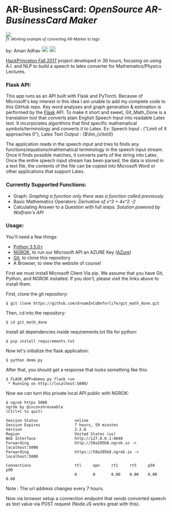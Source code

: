 <h1>AR-BusinessCard: <em>OpenSource AR-BusinessCard Maker</em></h1>

<img src="https://dreamincodeforlife.github.io/AR-BusinessCard/Untitled.png"></br>
<sup><em>f1: Working example of converting AR-Marker to tags</em></sup>

by: Aman Adhav <a href="https://linkedin.com/in/amanadhav"><img src="https://raw.githubusercontent.com/jrobchin/phormatics/master/screenshots/linkedin.png" height="20px"></a> <a href="https://github.com/dreamincodeforlife"><img src="https://raw.githubusercontent.com/jrobchin/phormatics/master/screenshots/github.png" height="20px"></a>

[HackPrinceton Fall 2017](https://hackprinceton.com/) project developed in 36 hours, focusing on using A.I. and NLP to build a speech to latex converter for Mathematics/Physics Lectures.

### Flask API:
This app runs as an API built with Flask and PyTorch. Because of Microsoft's key interest in this idea I am unable to add my complete code to this GitHub repo. Key word analyses and graph generation & estimation is performed by the [Flask](http://flask.pocoo.org/) API. To make it short and sweet, Git_Math_Done is a translation tool that converts plain English Speech Input into readable Latex text. It incorporates algorithms that find specific mathematical symbols/terminology and converts it to Latex. Ex: Speech Input : ("Limit of X approaches 0"), Latex Text Output : {$\lim_{x\to\0}

The application reads in the speech input and tries to finds any functions/equations/mathematical terminology in the speech input stream. Once it finds possible matches, it converts parts of the string into Latex. Once the entire speech input stream has been parsed, the data is stored in a text file, the contents of the file can be copied into Microsoft Word or other applications that support Latex. 


### Currently Supported Functions:

- Graph: *Graphing a function only there was a function called previously*
- Basic Mathematics Operators: *Derivative of x^3 + 4x^2 -2*
- Calculating Answer to a Question with full steps: *Solution powered by Wolfram's API*

### Usage:

You'll need a few things:

* [Python 3.5.0+](https://www.python.org/downloads/)
* [NGROK](https://ngrok.com/), to run our Microsoft API an AZURE Key ([AZure](https://azure.microsoft.com/en-ca/))
* [Git](https://git-scm.com/), to clone this repository
* A Browser, to view the website of course!

First we must install Microsoft Client Via pip. We assume that you have Git, Python, and NGROK installed. If you don't, please visit the links above to install them.

First, clone the git repository:
```
$ git clone https://github.com/dreamInCoDeforlife/git_math_done.git
```

Then, cd into the repository:
```
$ cd git_math_done
```

Install all dependencies inside requirements.txt file for python:
```
$ pip install requirements.txt
```

Now let's initialize the flask application:
```
$ python demo.py
```

After that, you should get a response that looks something like this:

```
$ FLASK_APP=demoo.py flask run
 * Running on http://localhost:5000/
```
Now we can turn this private local API public with NGROK:

```
$ ngrok https 5000
ngrok by @inconshreveable                                                                               (Ctrl+C to quit)

Session Status                online
Session Expires               7 hours, 59 minutes
Version                       2.2.8
Region                        United States (us)
Web Interface                 http://127.0.0.1:4040
Forwarding                    http://58a205b8.ngrok.io -> localhost:5000
Forwarding                    https://58a205b8.ngrok.io -> localhost:5000

Connections                   ttl     opn     rt1     rt5     p50     p90
                              0       0       0.00    0.00    0.00    0.00
```
Note : The url address changes every 7 hours.

Now via browser setup a connection endpoint that sends converted speech as text value via POST request (Node.JS works great with this).

